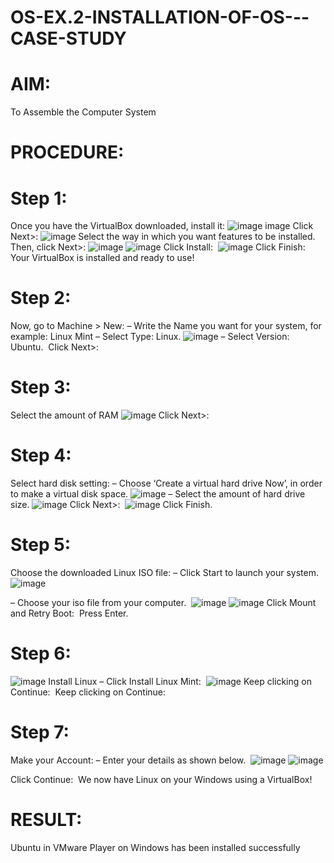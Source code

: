 
# OS-EX.2-INSTALLATION-OF-OS---CASE-STUDY
# AIM:
To Assemble the Computer System
# PROCEDURE:
# Step 1:
Once you have the VirtualBox downloaded, install it:
![image](https://github.com/karthika28112004/OS-EX.2-INSTALLATION-OF-OS---CASE-STUDY/assets/128035087/b9df31ce-ef4a-4164-b31e-9911949441eb) image Click Next>:
![image](https://github.com/karthika28112004/OS-EX.2-INSTALLATION-OF-OS---CASE-STUDY/assets/128035087/628397e1-9718-4a9d-aeb4-edbc0b27593c)
Select the way in which you want features to be installed. Then, click Next>:
![image](https://github.com/karthika28112004/OS-EX.2-INSTALLATION-OF-OS---CASE-STUDY/assets/128035087/6ad9b8ff-0b3d-49ff-87c5-9dc05e90eb5b)
 ![image](https://github.com/karthika28112004/OS-EX.2-INSTALLATION-OF-OS---CASE-STUDY/assets/128035087/c4c0762d-51ba-4681-ba31-2b741799e0fe)
Click Install: 
![image](https://github.com/karthika28112004/OS-EX.2-INSTALLATION-OF-OS---CASE-STUDY/assets/128035087/836b7df8-5e70-49ca-a868-9b89ee38c54b)
Click Finish: 
Your VirtualBox is installed and ready to use!
# Step 2:
Now, go to Machine > New: – Write the Name you want for your system, for example: Linux Mint – Select Type: Linux.
![image](https://github.com/karthika28112004/OS-EX.2-INSTALLATION-OF-OS---CASE-STUDY/assets/128035087/ef836573-611a-4338-916d-88ef4ef6d1de)
– Select Version: Ubuntu. 
Click Next>:
# Step 3:
Select the amount of RAM
![image](https://github.com/karthika28112004/OS-EX.2-INSTALLATION-OF-OS---CASE-STUDY/assets/128035087/bc5c33ef-c177-4a80-b15d-6fa1d439b4b3)
Click Next>: 
# Step 4:
Select hard disk setting: – Choose ‘Create a virtual hard drive Now’, in order to make a virtual disk space.
![image](https://github.com/karthika28112004/OS-EX.2-INSTALLATION-OF-OS---CASE-STUDY/assets/128035087/095a72e8-76f7-4071-8383-8159f77f36ba)
– Select the amount of hard drive size.
![image](https://github.com/karthika28112004/OS-EX.2-INSTALLATION-OF-OS---CASE-STUDY/assets/128035087/94047317-5753-48d1-9d6d-99e9c558672a)
Click Next>: 
![image](https://github.com/karthika28112004/OS-EX.2-INSTALLATION-OF-OS---CASE-STUDY/assets/128035087/0682ad9c-7619-45d3-8656-79544e8f05b1)
Click Finish. 
# Step 5:
Choose the downloaded Linux ISO file: – Click Start to launch your system. 
![image](https://github.com/karthika28112004/OS-EX.2-INSTALLATION-OF-OS---CASE-STUDY/assets/128035087/567e866c-e58b-4a9b-b79f-0e3dff27be39) 

– Choose your iso file from your computer. 
![image](https://github.com/karthika28112004/OS-EX.2-INSTALLATION-OF-OS---CASE-STUDY/assets/128035087/c58c377f-ea71-4770-9ea1-e205efbe8e26)
   ![image](https://github.com/karthika28112004/OS-EX.2-INSTALLATION-OF-OS---CASE-STUDY/assets/128035087/2639f1d9-1833-41bb-bb5e-65ad1a0c5d85)
Click Mount and Retry Boot: 
Press Enter.
# Step 6:
![image](https://github.com/karthika28112004/OS-EX.2-INSTALLATION-OF-OS---CASE-STUDY/assets/128035087/32cf60f5-9fc9-4d33-ac3d-1a012de37e74)
Install Linux – Click Install Linux Mint: 
![image](https://github.com/karthika28112004/OS-EX.2-INSTALLATION-OF-OS---CASE-STUDY/assets/128035087/8dcb1036-0bbb-4018-b70c-71150357cbff)
Keep clicking on Continue: 
Keep clicking on Continue:
# Step 7:
Make your Account: – Enter your details as shown below. 
![image](https://github.com/karthika28112004/OS-EX.2-INSTALLATION-OF-OS---CASE-STUDY/assets/128035087/dbabe166-6042-4a29-8727-00b266b265dc)
    ![image](https://github.com/karthika28112004/OS-EX.2-INSTALLATION-OF-OS---CASE-STUDY/assets/128035087/2c08c3df-967b-4f7e-976d-4bdd9f204628)

Click Continue: 
We now have Linux on your Windows using a VirtualBox!
# RESULT:
Ubuntu in VMware Player on Windows has been installed successfully
